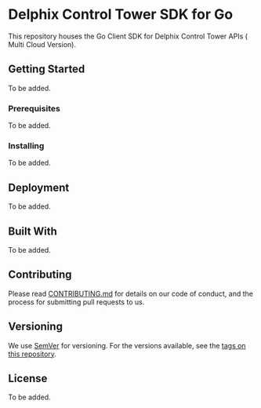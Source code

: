 # Delphix Control Tower SDK for Go

This repository houses the Go Client SDK for Delphix Control Tower APIs ( Multi Cloud Version).

## Getting Started

To be added.

### Prerequisites

To be added.

### Installing

To be added.

## Deployment

To be added.

## Built With

To be added.

## Contributing

Please read [CONTRIBUTING.md](https://github.com/delphix/.github/blob/master/CONTRIBUTING.md) for details on our code of conduct, and the process for submitting pull requests to us.

## Versioning

We use [SemVer](http://semver.org/) for versioning. For the versions available, see the [tags on this repository](https://github.com/your/project/tags). 

## License

To be added.
